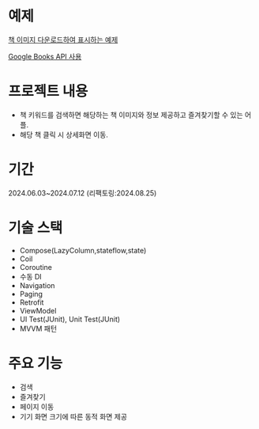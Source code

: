 # 예제
[책 이미지 다운로드하여 표시하는 예제](https://developer.android.com/codelabs/basic-android-kotlin-compose-bookshelf?hl=ko&continue=https%3A%2F%2Fdeveloper.android.com%2Fcourses%2Fpathways%2Fandroid-basics-compose-unit-5-pathway-2%3Fhl%3Dko%23codelab-https%3A%2F%2Fdeveloper.android.com%2Fcodelabs%2Fbasic-android-kotlin-compose-bookshelf#0)

[Google Books API 사용](https://developers.google.com/books?hl=ko)
# 프로젝트 내용
- 책 키워드를 검색하면 해당하는 책 이미지와 정보 제공하고 즐겨찾기할 수 있는 어플. 
- 해당 책 클릭 시 상세화면 이동.
# 기간
2024.06.03~2024.07.12
(리팩토링:2024.08.25)
# 기술 스택
- Compose(LazyColumn,stateflow,state)
- Coil
-  Coroutine
-  수동 DI
-  Navigation
-  Paging
-  Retrofit
-  ViewModel
-  UI Test(JUnit), Unit Test(JUnit)
-  MVVM 패턴
# 주요 기능
- 검색
- 즐겨찾기
- 페이지 이동
- 기기 화면 크기에 따른 동적 화면 제공
